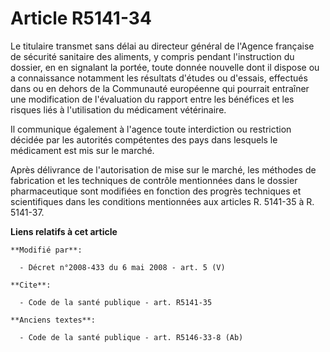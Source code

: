 # Article R5141-34

Le titulaire transmet sans délai au directeur général de l'Agence française de sécurité sanitaire des aliments, y compris
pendant l'instruction du dossier, en en signalant la portée, toute donnée nouvelle dont il dispose ou a connaissance
notamment les résultats d'études ou d'essais, effectués dans ou en dehors de la Communauté européenne qui pourrait entraîner
une modification de l'évaluation du rapport entre les bénéfices et les risques liés à l'utilisation du médicament
vétérinaire. 

Il communique également à l'agence toute interdiction ou restriction décidée par les autorités compétentes des pays dans
lesquels le médicament est mis sur le marché. 

Après délivrance de l'autorisation de mise sur le marché, les méthodes de fabrication et les techniques de contrôle
mentionnées dans le dossier pharmaceutique sont modifiées en fonction des progrès techniques et scientifiques dans les
conditions mentionnées aux articles R. 5141-35 à R. 5141-37.

**Liens relatifs à cet article**

	**Modifié par**:

	  - Décret n°2008-433 du 6 mai 2008 - art. 5 (V)

	**Cite**:

	  - Code de la santé publique - art. R5141-35

	**Anciens textes**:

	  - Code de la santé publique - art. R5146-33-8 (Ab)
